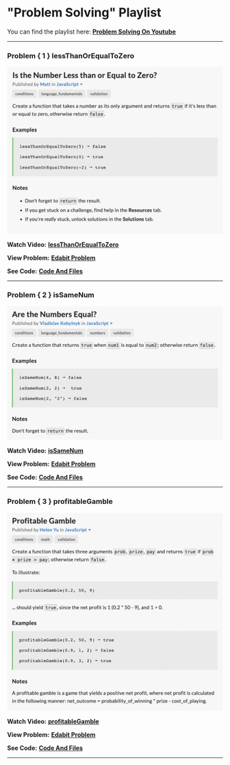 # "Problem Solving" Playlist
You can find the playlist here: [**Problem Solving On Youtube**](https://www.youtube.com/playlist?list=PLeuw6vBQSVcl4vdxZ-m1yqHzwexpU_JMd)

---
### Problem { 1 } lessThanOrEqualToZero

![The picture of the problem { 1 }](/images/Problem_001.png)

**Watch Video:** [**lessThanOrEqualToZero**](https://www.youtube.com/watch?v=oG54miL9JFw)

**View Problem:** [**Edabit Problem**](https://edabit.com/challenge/PTiLYyb4A69KZtBCg)

**See Code:** [**Code And Files**](https://github.com/webket/problem-solving/tree/main/Problem_001_lessThanOrEqualToZero)

---
### Problem { 2 } isSameNum

![The picture of the problem { 2 }](/images/Problem_002.png)

**Watch Video:** [**isSameNum**](https://www.youtube.com/watch?v=xIxru35whQI)

**View Problem:** [**Edabit Problem**](https://edabit.com/challenge/QSnaSH5S3oxZkwcNc)

**See Code:** [**Code And Files**](https://github.com/webket/problem-solving/tree/main/Problem_002_isSameNum)

---
### Problem { 3 } profitableGamble

![The picture of the problem { 3 }](/images/Problem_003.png)

**Watch Video:** [**profitableGamble**]()

**View Problem:** [**Edabit Problem**]()

**See Code:** [**Code And Files**](https://github.com/webket/problem-solving/tree/main/Problem_003_profitableGamble)

---